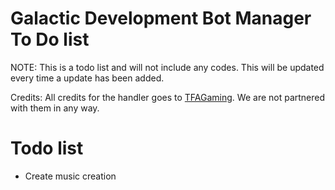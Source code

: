# Galactic Development Bot Manager To Do list
 NOTE: This is a todo list and will not include any codes. This will be updated every time a update has been added.

Credits: All credits for the handler goes to  [TFAGaming](https://github.com/TFAGaming/DiscordJS-V14-Bot-Template). We are not partnered with them in any way.

# Todo list
- Create music creation
